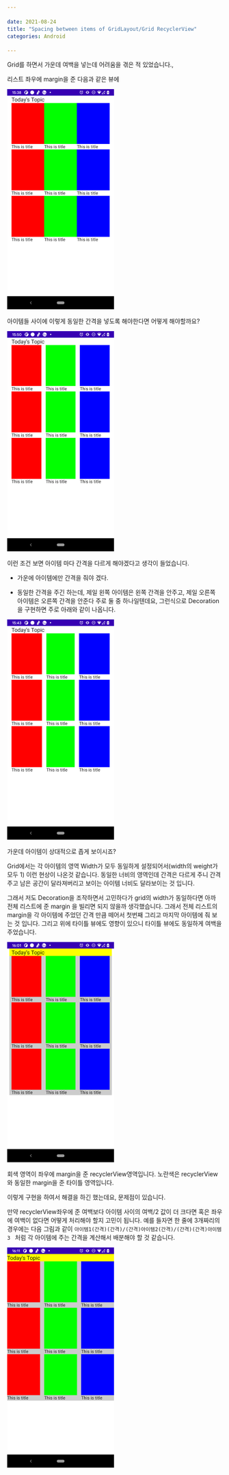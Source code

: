 ```yaml
---

date: 2021-08-24
title: "Spacing between items of GridLayout/Grid RecyclerView"
categories: Android

---
```


Grid를 하면서 가운데 여백을 넣는데 어려움을 겪은 적 있었습니다.,

리스트 좌우에 margin을 준 다음과 같은 뷰에

<img width="250" src="https://github.com/kimsh3933/kimsh3933.github.io/blob/master/_posts/attach/2021-08-24-grid/1.png?raw=true">



아이템들 사이에 이렇게 동일한 간격을 넣도록 해야한다면 어떻게 해야할까요?

<img width="250" src="https://github.com/kimsh3933/kimsh3933.github.io/blob/master/_posts/attach/2021-08-24-grid/2.png?raw=true">

이런 조건 보면 아이템 마다 간격을 다르게 해야겠다고 생각이 들었습니다.
- 가운에 아이템에만 간격을 줘야 겠다.

- 동일한 간격을 주긴 하는데, 제일 왼쪽 아이템은 왼쪽 간격을 안주고, 제일 오른쪽 아이템은 오른쪽 간격을 안준다
  주로 둘 중 하나일텐데요, 그런식으로 Decoration을 구현하면 주로 아래와 같이 나옵니다.

  

<img width="250" src="https://github.com/kimsh3933/kimsh3933.github.io/blob/master/_posts/attach/2021-08-24-grid/3.png?raw=true">

가운데 아이템이 상대적으로 좁게 보이시죠?

Grid에서는 각 아이템의 영역 Width가 모두 동일하게 설정되어서(width의 weight가 모두 1) 이런 현상이 나온것 같습니다. 동일한 너비의 영역인데 간격은 다르게 주니 간격 주고 남은 공간이 달라져버리고 보이는 아이템 너비도 달라보이는 것 입니다.

그래서 저도 Decoration을 조작하면서 고민하다가 grid의 width가 동일하다면 아까 전체 리스트에 준 margin 을 빌리면 되지 않을까 생각했습니다. 그래서 전체 리스트의 margin을 각 아이템에 주었던 간격 만큼 떼어서 첫번째 그리고 마지막 아이템에 줘 보는 것 입니다. 그리고 위에 타이틀 뷰에도 영향이 있으니 타이틀 뷰에도 동일하게 여백을 주었습니다.



<img width="250" src="https://github.com/kimsh3933/kimsh3933.github.io/blob/master/_posts/attach/2021-08-24-grid/4.png?raw=true">

회색 영역이 좌우에 margin을 준 recyclerView영역입니다. 노란색은 recyclerView와 동일한 margin을 준 타이틀 영역입니다.

이렇게 구현을 하여서 해결을 하긴 했는데요, 문제점이 있습니다.

만약 recyclerView좌우에 준 여백보다 아이템 사이의 여백/2 값이 더 크다면 혹은 좌우에 여백이 없다면 어떻게 처리해야 할지 고민이 됩니다. 
예를 들자면 한 줄에 3개짜리의 경우에는
다음 그림과 같이 
`아이템1(간격)(간격)/(간격)아이템2(간격)/(간격)(간격)아이템3 ` 처럼 각 아이템에 주는 간격을 계산해서 배분해야 할 것 같습니다.

<img width="250" src="https://github.com/kimsh3933/kimsh3933.github.io/blob/master/_posts/attach/2021-08-24-grid/5.png?raw=true">